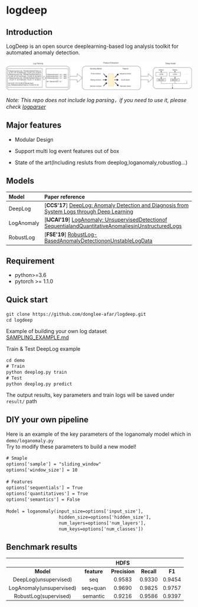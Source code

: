 # logdeep

## Introduction

LogDeep is an open source deeplearning-based log analysis toolkit for automated anomaly detection.

![Framework of logdeep](data/semantic_vec.png)

*Note: This repo does not include log parsing，if you need to use it, please
check [logparser](https://github.com/logpai/logparser)*

## Major features

- Modular Design

- Support multi log event features out of box

- State of the art(Including resluts from deeplog,loganomaly,robustlog...)

## Models

| Model      | Paper reference                                                                                                                                       |
|:-----------|:------------------------------------------------------------------------------------------------------------------------------------------------------|
| DeepLog    | [**CCS'17**] [DeepLog: Anomaly Detection and Diagnosis from System Logs through Deep Learning](https://www.cs.utah.edu/~lifeifei/papers/deeplog.pdf)  |
| LogAnomaly | [**IJCAI'19**] [LogAnomaly: UnsupervisedDetectionof SequentialandQuantitativeAnomaliesinUnstructuredLogs](https://www.ijcai.org/Proceedings/2019/658) |
| RobustLog  | [**FSE'19**] [RobustLog-BasedAnomalyDetectiononUnstableLogData](https://dl.acm.org/doi/10.1145/3338906.3338931)                                       |

## Requirement

- python>=3.6
- pytorch >= 1.1.0

## Quick start

```
git clone https://github.com/donglee-afar/logdeep.git
cd logdeep
```

Example of building your own log dataset  
[SAMPLING_EXAMPLE.md](data/sampling_example/README.md)

Train & Test DeepLog example

```
cd demo
# Train
python deeplog.py train
# Test
python deeplog.py predict
```

The output results, key parameters and train logs will be saved under `result/` path

## DIY your own pipeline

Here is an example of the key parameters of the loganomaly model which in `demo/loganomaly.py`  
Try to modify these parameters to build a new model!

```
# Smaple
options['sample'] = "sliding_window"
options['window_size'] = 10

# Features
options['sequentials'] = True
options['quantitatives'] = True
options['semantics'] = False

Model = loganomaly(input_size=options['input_size'],
                    hidden_size=options['hidden_size'],
                    num_layers=options['num_layers'],
                    num_keys=options['num_classes'])
```

## Benchmark results

|                          |             |     HDFS      |            |        |
|:------------------------:|:-----------:|:-------------:|:----------:|:------:|
|        **Model**         | **feature** | **Precision** | **Recall** | **F1** |
|  DeepLog(unsupervised)   |     seq     |    0.9583     |   0.9330   | 0.9454 |
| LogAnomaly(unsupervised) |  seq+quan   |    0.9690     |   0.9825   | 0.9757 |
|  RobustLog(supervised)   |  semantic   |    0.9216     |   0.9586   | 0.9397 |
